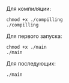 Для компиляции:

    chmod +x ./compilling
    ./compilling

Для первого запуска:

    chmod +x ./main
    ./main

Для последующих:

    ./main